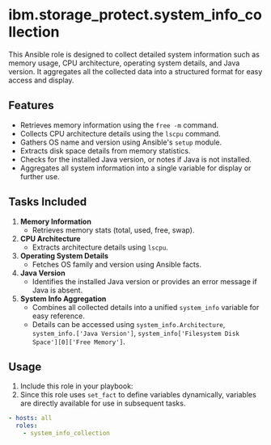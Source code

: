 # ibm.storage_protect.system_info_collection

This Ansible role is designed to collect detailed system information such as memory usage, CPU architecture, operating system details, and Java version. It aggregates all the collected data into a structured format for easy access and display.

## Features

- Retrieves memory information using the `free -m` command.
- Collects CPU architecture details using the `lscpu` command.
- Gathers OS name and version using Ansible's `setup` module.
- Extracts disk space details from memory statistics.
- Checks for the installed Java version, or notes if Java is not installed.
- Aggregates all system information into a single variable for display or further use.

## Tasks Included

1. **Memory Information**
   - Retrieves memory stats (total, used, free, swap).
2. **CPU Architecture**
   - Extracts architecture details using `lscpu`.
3. **Operating System Details**
   - Fetches OS family and version using Ansible facts.
4. **Java Version**
   - Identifies the installed Java version or provides an error message if Java is absent.
5. **System Info Aggregation**
   - Combines all collected details into a unified `system_info` variable for easy reference.
   - Details can be accessed using `system_info.Architecture`, `system_info.['Java Version']`, `system_info['Filesystem Disk Space'][0]['Free Memory']`.

## Usage

1. Include this role in your playbook:
2. Since this role uses `set_fact` to define variables dynamically, variables are directly available for use in subsequent tasks.

```yaml
- hosts: all
  roles:
    - system_info_collection
```
